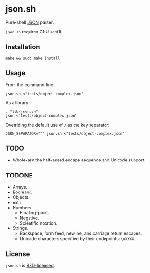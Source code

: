 json.sh
=======

Pure-shell [JSON](http://json.org/) parser.

`json.sh` requires GNU `sed`(1).

Installation
------------

	make && sudo make install

Usage
-----

From the command-line:

	json.sh <"tests/object-complex.json"

As a library:

	. "lib/json.sh"
	json <"tests/object-complex.json"

Overriding the default use of `/` as the key separator:

	JSON_SEPARATOR="^" json.sh <"tests/object-complex.json"

TODO
----

* Whole-ass the half-assed escape sequence and Unicode support.

TODONE
------

* Arrays.
* Booleans.
* Objects.
* `null`.
* Numbers.
  * Floating-point.
  * Negative.
  * Scientific notation.
* Strings.
  * Backspace, form feed, newline, and carriage return escapes.
  * Unicode characters specified by their codepoints: `\uXXXX`.

License
-------

`json.sh` is [BSD-licensed](https://github.com/rcrowley/json.sh/blob/master/LICENSE).
